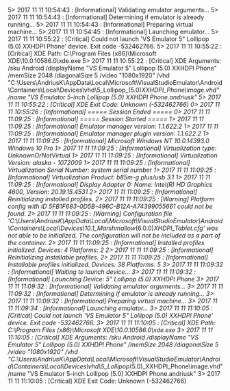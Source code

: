 
5> 2017 11 11 10:54:43 : [Informational] Validating emulator arguments...
5> 2017 11 11 10:54:43 : [Informational] Determining if emulator is already running...
5> 2017 11 11 10:54:43 : [Informational] Preparing virtual machine...
5> 2017 11 11 10:54:45 : [Informational] Launching emulator...
5> 2017 11 11 10:55:22 : [Critical] Could not launch 'VS Emulator 5" Lollipop (5.0) XXHDPI Phone' device. Exit code -532462766.
5> 2017 11 11 10:55:22 : [Critical] XDE Path: C:\Program Files (x86)\Microsoft XDE\10.0.10586.0\xde.exe
5> 2017 11 11 10:55:22 : [Critical] XDE Arguments: /sku Android /displayName "VS Emulator 5\" Lollipop (5.0) XXHDPI Phone" /memSize 2048 /diagonalSize 5 /video "1080x1920" /vhd "C:\Users\AndriusK\AppData\Local\Microsoft\VisualStudioEmulator\Android\Containers\Local\Devices\vhd\5_Lollipop_(5.0)_XXHDPI_Phone\image.vhd" /name "VS Emulator 5-inch Lollipop (5.0) XXHDPI Phone.andriusk"
5> 2017 11 11 10:55:22 : [Critical] XDE Exit Code: Unknown (-532462766)
0> 2017 11 11 10:55:26 : [Informational] ===== Session Ended =====
0> 2017 11 11 11:09:25 : [Informational] ===== Session Started =====
1> 2017 11 11 11:09:25 : [Informational] Emulator manager version: 1.1.622.2
1> 2017 11 11 11:09:25 : [Informational] Emulator manager plugin version: 1.1.622.2
1> 2017 11 11 11:09:25 : [Informational] Microsoft Windows NT 10.0.14393.0 Windows 10 Pro
1> 2017 11 11 11:09:25 : [Informational] Virtualization type: UnknownOrNotVirtual
1> 2017 11 11 11:09:25 : [Informational] Virtualization Version: alaska - 1072009
1> 2017 11 11 11:09:25 : [Informational] Virtualization Serial Number: system serial number
1> 2017 11 11 11:09:25 : [Informational] Virtualization Product: b85m-g plus/usb 3.1
1> 2017 11 11 11:09:25 : [Informational] Display Adapter 0: Name: Intel(R) HD Graphics 4600, Version: 20.19.15.4531
2> 2017 11 11 11:09:25 : [Informational] Reinitializing installed profiles.
2> 2017 11 11 11:09:25 : [Warning] Platform config with ID 5FB1F683-0D5B-496C-B12A-A74399055661 could not be found.
2> 2017 11 11 11:09:25 : [Warning] Configuration file 'C:\Users\AndriusK\AppData\Local\Microsoft\VisualStudioEmulator\Android\Containers\Local\Devices\10.1_Marshmallow_(6.0.0)_XHDPI_Tablet.cfg' was not able to be initialized. The configuration will not be included as a part of the container.
2> 2017 11 11 11:09:25 : [Informational] Installed profiles initialized. Devices: 4 Platforms: 2
2> 2017 11 11 11:09:25 : [Informational] Reinitializing installable profiles.
2> 2017 11 11 11:09:25 : [Informational] Installable profiles initialized. Devices: 38 Platforms: 5
3> 2017 11 11 11:09:32 : [Informational] Waiting to launch device...
3> 2017 11 11 11:09:32 : [Informational] Launching Device: 5" Lollipop (5.0) XXHDPI Phone
3> 2017 11 11 11:09:32 : [Informational] Validating emulator arguments...
3> 2017 11 11 11:09:32 : [Informational] Determining if emulator is already running...
3> 2017 11 11 11:09:32 : [Informational] Preparing virtual machine...
3> 2017 11 11 11:09:34 : [Informational] Launching emulator...
3> 2017 11 11 11:10:05 : [Critical] Could not launch 'VS Emulator 5" Lollipop (5.0) XXHDPI Phone' device. Exit code -532462766.
3> 2017 11 11 11:10:05 : [Critical] XDE Path: C:\Program Files (x86)\Microsoft XDE\10.0.10586.0\xde.exe
3> 2017 11 11 11:10:05 : [Critical] XDE Arguments: /sku Android /displayName "VS Emulator 5\" Lollipop (5.0) XXHDPI Phone" /memSize 2048 /diagonalSize 5 /video "1080x1920" /vhd "C:\Users\AndriusK\AppData\Local\Microsoft\VisualStudioEmulator\Android\Containers\Local\Devices\vhd\5_Lollipop_(5.0)_XXHDPI_Phone\image.vhd" /name "VS Emulator 5-inch Lollipop (5.0) XXHDPI Phone.andriusk"
3> 2017 11 11 11:10:05 : [Critical] XDE Exit Code: Unknown (-532462766)


